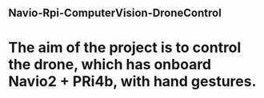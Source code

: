 ## Navio-Rpi-ComputerVision-DroneControl
# The aim of the project is to control the drone, which has onboard Navio2 + PRi4b, with hand gestures.
